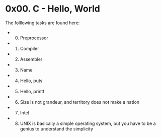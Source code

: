 # 0x00. C - Hello, World

The folllowing tasks are found here:

* 0. Preprocessor
* 1. Compiler
* 2. Assembler
* 3. Name
* 4. Hello, puts
* 5. Hello, printf
* 6. Size is not grandeur, and territory does not make a nation
* 7. Intel
* 8. UNIX is basically a simple operating system, but you have to be a genius to understand the simplicity
